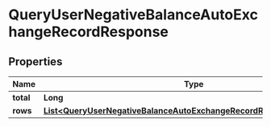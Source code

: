 

# QueryUserNegativeBalanceAutoExchangeRecordResponse


## Properties

| Name | Type | Description | Notes |
|------------ | ------------- | ------------- | -------------|
|**total** | **Long** |  |  [optional] |
|**rows** | [**List&lt;QueryUserNegativeBalanceAutoExchangeRecordResponseRowsInner&gt;**](QueryUserNegativeBalanceAutoExchangeRecordResponseRowsInner.md) |  |  [optional] |



